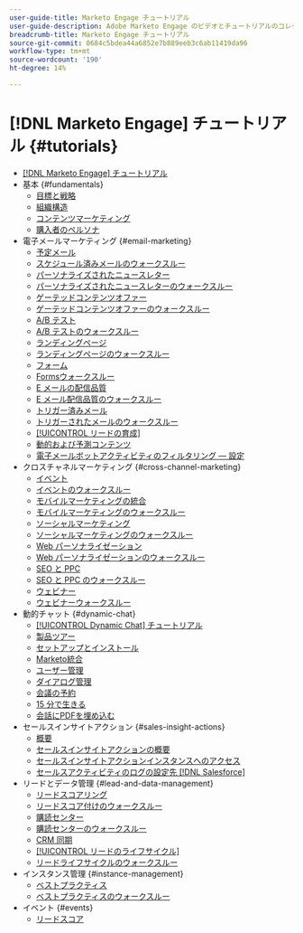 ```yaml
---
user-guide-title: Marketo Engage チュートリアル
user-guide-description: Adobe Marketo Engage のビデオとチュートリアルのコレクションです。
breadcrumb-title: Marketo Engage チュートリアル
source-git-commit: 0684c5bdea44a6852e7b889eeb3c6ab11419da96
workflow-type: tm+mt
source-wordcount: '190'
ht-degree: 14%

---
```



# [!DNL Marketo Engage] チュートリアル {#tutorials}

+ [[!DNL Marketo Engage] チュートリアル](overview.md)
+ 基本 {#fundamentals}
   + [目標と戦略](fundamentals/goals-and-strategy-learn.md)
   + [組織構造](fundamentals/organizational-structure-learn.md)
   + [コンテンツマーケティング](fundamentals/content-marketing-learn.md)
   + [購入者のペルソナ](fundamentals/buyer-personas-learn.md)
+ 電子メールマーケティング {#email-marketing}
   + [予定メール](email-marketing/scheduled-email-learn.md)
   + [スケジュール済みメールのウォークスルー](email-marketing/scheduled-email-watch.md)
   + [パーソナライズされたニュースレター](email-marketing/personalized-newsletter-learn.md)
   + [パーソナライズされたニュースレターのウォークスルー](email-marketing/personalized-newsletter-watch.md)
   + [ゲーテッドコンテンツオファー](email-marketing/gated-content-offer-learn.md)
   + [ゲーテッドコンテンツオファーのウォークスルー](email-marketing/gated-content-offer-watch.md)
   + [A/B テスト](email-marketing/ab-testing-learn.md)
   + [A/B テストのウォークスルー](email-marketing/ab-testing-watch.md)
   + [ランディングページ ](email-marketing/landing-pages-learn.md)
   + [ランディングページのウォークスルー](email-marketing/landing-pages-watch.md)
   + [フォーム](email-marketing/forms-learn.md)
   + [Formsウォークスルー](email-marketing/forms-watch.md)
   + [E メールの配信品質](email-marketing/email-deliverability-learn.md)
   + [E メール配信品質のウォークスルー](email-marketing/email-deliverability-watch.md)
   + [トリガー済みメール](email-marketing/triggered-email-learn.md)
   + [トリガーされたメールのウォークスルー](email-marketing/triggered-email-watch.md)
   + [[!UICONTROL リードの育成]](email-marketing/lead-nuturing-learn.md)
   + [動的および予測コンテンツ](email-marketing/dynamic-and-predictive-content-learn.md)
   + [電子メールボットアクティビティのフィルタリング — 設定](filtering-email-bot-activities/setup.md)
+ クロスチャネルマーケティング {#cross-channel-marketing}
   + [イベント](email-marketing/events-learn.md)
   + [イベントのウォークスルー](email-marketing/events-watch.md)
   + [モバイルマーケティングの統合](cross-channel-marketing/mobile-marketing-learn.md)
   + [モバイルマーケティングのウォークスルー](cross-channel-marketing/mobile-marketing-watch.md)
   + [ソーシャルマーケティング](cross-channel-marketing/social-marketing-learn.md)
   + [ソーシャルマーケティングのウォークスルー](cross-channel-marketing/social-marketing-watch.md)
   + [Web パーソナライゼーション](cross-channel-marketing/web-personalization-learn.md)
   + [Web パーソナライゼーションのウォークスルー](cross-channel-marketing/web-personalization-watch.md)
   + [SEO と PPC](cross-channel-marketing/seo-and-ppc-learn.md)
   + [SEO と PPC のウォークスルー](cross-channel-marketing/seo-and-ppc-watch.md)
   + [ウェビナー](email-marketing/webinar-learn.md)
   + [ウェビナーウォークスルー](email-marketing/webinar-watch.md)
+ 動的チャット {#dynamic-chat}
   + [[!UICONTROL Dynamic Chat] チュートリアル](dynamic-chat/dynamic-chat-overview.md)
   + [製品ツアー](dynamic-chat/product-tour.md)
   + [セットアップとインストール](dynamic-chat/setup.md)
   + [Marketo統合](dynamic-chat/marketo-integration.md)
   + [ユーザー管理](dynamic-chat/user-management.md)
   + [ダイアログ管理](dynamic-chat/dialogue-management.md)
   + [会議の予約](dynamic-chat/meeting-booking.md)
   + [15 分で生きる](dynamic-chat/go-live-in-15-minutes.md)
   + [会話にPDFを埋め込む](dynamic-chat/document-cloud-integration.md)
+ セールスインサイトアクション {#sales-insight-actions}
   + [概要](sales-insight-actions/overview.md)
   + [セールスインサイトアクションの概要](sales-insight-actions/sales-insight-actions-overview.md)
   + [セールスインサイトアクションインスタンスへのアクセス](sales-insight-actions/accessing-your-sales-insight-actions-instance.md)
   + [セールスアクティビティのログの設定先 [!DNL Salesforce]](sales-insight-actions/configure-sales-activity-logging-to-salesforce.md)
+ リードとデータ管理 {#lead-and-data-management}
   + [リードスコアリング](lead-and-data-management/lead-scoring-learn.md)
   + [リードスコア付けのウォークスルー](lead-and-data-management/lead-scoring-watch.md)
   + [購読センター](lead-and-data-management/subscription-center-learn.md)
   + [購読センターのウォークスルー](lead-and-data-management/subscription-center-watch.md)
   + [CRM 同期](lead-and-data-management/crm-sync-learn.md)
   + [[!UICONTROL リードのライフサイクル]](lead-and-data-management/lead-lifecycle-learn.md)
   + [リードライフサイクルのウォークスルー](lead-and-data-management/lead-lifecycle-watch.md)
+ インスタンス管理 {#instance-management}
   + [ベストプラクティス](instance-management/best-practice-learn.md)
   + [ベストプラクティスのウォークスルー](instance-management/best-practice-watch.md)
+ イベント {#events}
   + [リードスコア](events/lead-scoring.md)
